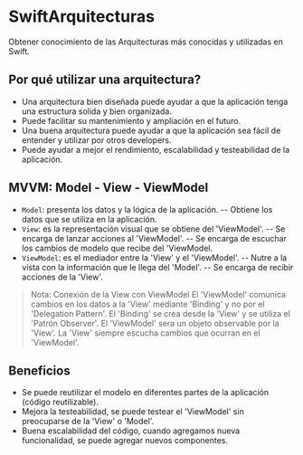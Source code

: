 # SwiftArquitecturas
Obtener conocimiento de las Arquitecturas más conocidas y utilizadas en Swift.

## Por qué utilizar una arquitectura?
- Una arquitectura bien diseñada puede ayudar a que la aplicación tenga una estructura solida y bien organizada.
- Puede facilitar su mantenimiento y ampliación en el futuro.
- Una buena arquitectura puede ayudar a que la aplicación sea fácil de entender y utilizar por otros developers.
- Puede ayudar a mejor el rendimiento, escalabilidad y testeabilidad de la aplicación.

## MVVM: Model - View - ViewModel
- `Model`: presenta los datos y la lógica de la aplicación.
-- Obtiene los datos que se utiliza en la aplicación.
- `View`: es la representación visual que se obtiene del 'ViewModel'.
-- Se encarga de lanzar acciones al 'ViewModel'.
-- Se encarga de escuchar los cambios de modelo que recibe del 'ViewModel.
- `ViewModel`: es el mediador entre la 'View' y el 'ViewModel'.
-- Nutre a la vista con la información que le llega del 'Model'.
-- Se encarga de recibir acciones de la 'View'.

> Nota: Conexión de la View con ViewModel
El 'ViewModel' comunica cambios en los datos a la 'View' mediante 'Binding' y no por el 'Delegation Pattern'.
El 'Binding' se crea desde la 'View' y se utiliza el 'Patrón Observer'.
El 'ViewModel' sera un objeto observable por la 'View'.
La 'View' siempre escucha cambios que ocurran en el 'ViewModel'.

## Beneficios
- Se puede reutilizar el modelo en diferentes partes de la aplicación (código reutilizable).
- Mejora la testeabilidad, se puede testear el 'ViewModel' sin preocuparse de la 'View' o 'Model'.
- Buena escalabilidad del código, cuando agregamos nueva funcionalidad, se puede agregar nuevos componentes.
